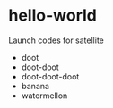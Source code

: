 # hello-world
Launch codes for satellite
  - doot
  - doot-doot
  - doot-doot-doot
  - banana
  - watermellon
